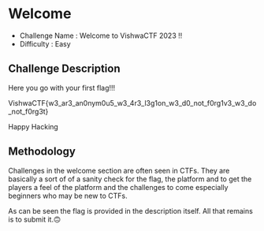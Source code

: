 # Welcome
- Challenge Name : Welcome to VishwaCTF 2023 !!
- Difficulty :  Easy

## Challenge Description
Here you go with your first flag!!!

VishwaCTF{w3_ar3_an0nym0u5_w3_4r3_l3g1on_w3_d0_not_f0rg1v3_w3_do_not_f0rg3t}

Happy Hacking

## Methodology
Challenges in the welcome section are often seen in CTFs. They are basically a sort of of a sanity check for the flag, the platform and to get the players a feel of the platform and the challenges to come especially beginners who may be new to CTFs.

As can be seen the flag is provided in the description itself. All that remains is to submit it.🙃

